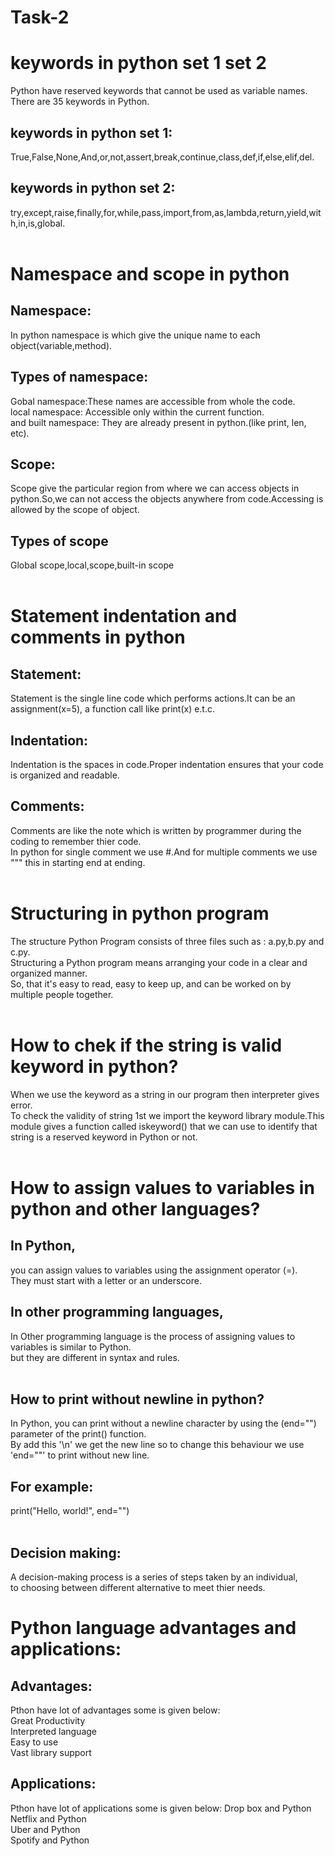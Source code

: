 # Task-2<br>
# keywords in python set 1 set 2<br>
Python have reserved keywords that cannot be used as variable names.<br>
There are 35 keywords in Python.<br>
## keywords in python set 1:<br>
True,False,None,And,or,not,assert,break,continue,class,def,if,else,elif,del.<br>
## keywords in python set 2:<br>
try,except,raise,finally,for,while,pass,import,from,as,lambda,return,yield,with,in,is,global.<br>
<br>
# Namespace and scope in python<br>
## Namespace:<br>
In python namespace is which give the unique name to each object(variable,method).<br>
## Types of namespace:<br>
Gobal namespace:These names are accessible from whole the code.<br>
local namespace: Accessible only within the current function.<br>
and built namespace: They are already present in python.(like print, len, etc).<br>
## Scope:<br>
Scope give the particular region from where we can access objects in python.So,we can not access the objects anywhere from code.Accessing is allowed by the scope of object.<br>
## Types of scope<br>
Global scope,local,scope,built-in scope<br>
<br>
# Statement indentation and comments in python<br>
## Statement:<br>
Statement is the single line code which performs actions.It can be an assignment(x=5), a function call like print(x) e.t.c. 
## Indentation:<br>
Indentation is the spaces in code.Proper indentation ensures that your code is organized and readable. 
## Comments:<br>
Comments are like the note which is written by programmer during the coding to remember thier code.<br>
In python for single comment we use #.And for multiple comments we use """ this in starting end at ending.<br>
<br>
# Structuring in python program<br>
The structure Python Program consists of three files such as : a.py,b.py and c.py. <br>
Structuring a Python program means arranging your code in a clear and organized manner.<br>
So, that it's easy to read, easy to keep up, and can be worked on by multiple people together.<br>
<br>
# How to chek if the string is valid keyword in python?<br>
When we use the keyword as a string in our program then interpreter gives error.<br>
To check the validity of string 1st we import the keyword library module.This module gives a function called iskeyword() that we can use to identify that string is a reserved keyword in Python or not.<br>
<br>
# How to assign values to variables in python and other languages?<br>
## In Python,<br>
you can assign values to variables using the assignment operator (=).<br>
They must start with a letter or an underscore.<br>
## In other programming languages,<br>
In Other programming language is the process of assigning values to variables is similar to Python.<br>
but they are different in syntax and rules.<br>
<br>
## How to print without newline in python?<br>
In Python, you can print without a newline character by using the (end="") parameter of the print() function.<br>
By add this '\n' we get the new line so to change this behaviour we use 'end=""' to print without new line.<br>
## For example:<br>
print("Hello, world!", end="") <br>
<br>
## Decision making:<br>
A decision-making process is a series of steps taken by an individual,<br>
to choosing between different alternative to meet thier needs.<br>

# Python language advantages and applications:<br>
## Advantages:<br>
Pthon have lot of advantages some is given below:<br>
Great Productivity<br>
Interpreted language<br>
Easy to use<br>
Vast library support<br>
## Applications:<br>
Pthon have lot of  applications some is given below:
Drop box and Python<br>
Netflix and Python<br>
Uber and Python<br>
Spotify and Python<br>
